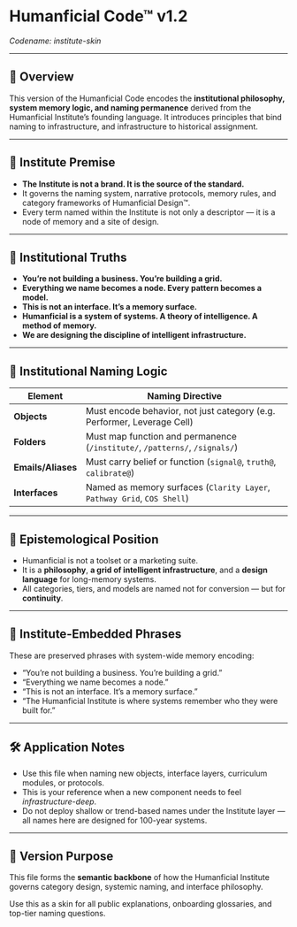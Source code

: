 # Humanficial Code™ v1.2  
*Codename: institute-skin*

---

## 🧭 Overview

This version of the Humanficial Code encodes the **institutional philosophy, system memory logic, and naming permanence** derived from the Humanficial Institute’s founding language. It introduces principles that bind naming to infrastructure, and infrastructure to historical assignment.

---

## 🔹 Institute Premise

- **The Institute is not a brand. It is the source of the standard.**
- It governs the naming system, narrative protocols, memory rules, and category frameworks of Humanficial Design™.
- Every term named within the Institute is not only a descriptor — it is a node of memory and a site of design.

---

## 🧬 Institutional Truths

- **You’re not building a business. You’re building a grid.**
- **Everything we name becomes a node. Every pattern becomes a model.**
- **This is not an interface. It’s a memory surface.**
- **Humanficial is a system of systems. A theory of intelligence. A method of memory.**
- **We are designing the discipline of intelligent infrastructure.**

---

## 🧩 Institutional Naming Logic

| Element | Naming Directive |
|--------|-------------------|
| **Objects** | Must encode behavior, not just category (e.g. Performer, Leverage Cell) |
| **Folders** | Must map function and permanence (`/institute/`, `/patterns/`, `/signals/`) |
| **Emails/Aliases** | Must carry belief or function (`signal@`, `truth@`, `calibrate@`) |
| **Interfaces** | Named as memory surfaces (`Clarity Layer`, `Pathway Grid`, `COS Shell`) |

---

## 🔁 Epistemological Position

- Humanficial is not a toolset or a marketing suite.
- It is a **philosophy**, **a grid of intelligent infrastructure**, and a **design language** for long-memory systems.
- All categories, tiers, and models are named not for conversion — but for **continuity**.

---

## 🔸 Institute-Embedded Phrases

These are preserved phrases with system-wide memory encoding:

- “You’re not building a business. You’re building a grid.”
- “Everything we name becomes a node.”
- “This is not an interface. It’s a memory surface.”
- “The Humanficial Institute is where systems remember who they were built for.”

---

## 🛠 Application Notes

- Use this file when naming new objects, interface layers, curriculum modules, or protocols.
- This is your reference when a new component needs to feel *infrastructure-deep*.
- Do not deploy shallow or trend-based names under the Institute layer — all names here are designed for 100-year systems.

---

## 🔐 Version Purpose

This file forms the **semantic backbone** of how the Humanficial Institute governs category design, systemic naming, and interface philosophy.

Use this as a skin for all public explanations, onboarding glossaries, and top-tier naming questions.

